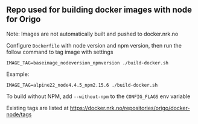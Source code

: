 ## Repo used for building docker images with node for Origo

Note: Images are not automatically built and pushed to docker.nrk.no

Configure `Dockerfile` with node version and npm version, then run the follow command to tag image with settings
```
IMAGE_TAG=baseimage_nodeversion_npmversion ./build-docker.sh
```

Example:
```
IMAGE_TAG=alpine22_node4.4.5_npm2.15.6 ./build-docker.sh
```

To build without NPM, add `--without-npm` to the `CONFIG_FLAGS` env variable

Existing tags are listed at https://docker.nrk.no/repositories/origo/docker-node/tags